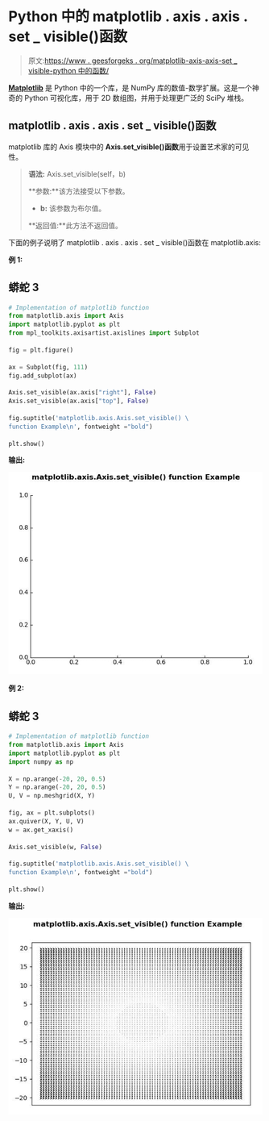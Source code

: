 # Python 中的 matplotlib . axis . axis . set _ visible()函数

> 原文:[https://www . geesforgeks . org/matplotlib-axis-axis-set _ visible-python 中的函数/](https://www.geeksforgeeks.org/matplotlib-axis-axis-set_visible-function-in-python/)

[**Matplotlib**](https://www.geeksforgeeks.org/python-introduction-matplotlib/) 是 Python 中的一个库，是 NumPy 库的数值-数学扩展。这是一个神奇的 Python 可视化库，用于 2D 数组图，并用于处理更广泛的 SciPy 堆栈。

## matplotlib . axis . axis . set _ visible()函数

matplotlib 库的 Axis 模块中的 **Axis.set_visible()函数**用于设置艺术家的可见性。

> **语法:** Axis.set_visible(self，b)
> 
> **参数:**该方法接受以下参数。
> 
> *   **b:** 该参数为布尔值。
> 
> **返回值:**此方法不返回值。

下面的例子说明了 matplotlib . axis . axis . set _ visible()函数在 matplotlib.axis:

**例 1:**

## 蟒蛇 3

```py
# Implementation of matplotlib function
from matplotlib.axis import Axis
import matplotlib.pyplot as plt  
from mpl_toolkits.axisartist.axislines import Subplot  

fig = plt.figure()  

ax = Subplot(fig, 111)  
fig.add_subplot(ax)  

Axis.set_visible(ax.axis["right"], False)  
Axis.set_visible(ax.axis["top"], False)

fig.suptitle('matplotlib.axis.Axis.set_visible() \
function Example\n', fontweight ="bold")  

plt.show() 
```

**输出:**

![](img/8c50109e6a905f80a9f0ef0621ea0b45.png)

**例 2:**

## 蟒蛇 3

```py
# Implementation of matplotlib function
from matplotlib.axis import Axis
import matplotlib.pyplot as plt  
import numpy as np 

X = np.arange(-20, 20, 0.5)  
Y = np.arange(-20, 20, 0.5)  
U, V = np.meshgrid(X, Y)  

fig, ax = plt.subplots()  
ax.quiver(X, Y, U, V)  
w = ax.get_xaxis() 

Axis.set_visible(w, False) 

fig.suptitle('matplotlib.axis.Axis.set_visible() \
function Example\n', fontweight ="bold")  

plt.show() 
```

**输出:**

![](img/9d41238e10dcd77e3af0d8e51a5c2060.png)
